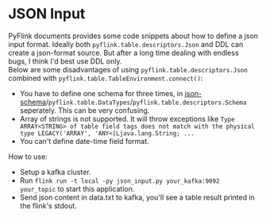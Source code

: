 # JSON Input
PyFlink documents provides some code snippets about how to define a json input format. Ideally both `pyflink.table.descriptors.Json` and DDL can create a json-format source. But after a long time dealing with endless bugs, I think I'd best use DDL only.  
Below are some disadvantages of using `pyflink.table.descriptors.Json` combined with `pyflink.table.TableEnvironment.connect()`:
 - You have to define one schema for three times, in [json-schema](http://json-schema.org/)/`pyflink.table.DataTypes`/`pyflink.table.descriptors.Schema` seperately. This can be very confusing.
 - Array of strings is not supported. It will throw exceptions like `Type ARRAY<STRING> of table field tags does not match with the physical type LEGACY('ARRAY', 'ANY<[Ljava.lang.String; ...`
 - You can't define date-time field format.

How to use:
 - Setup a kafka cluster.
 - Run `flink run -t local -py json_input.py your_kafka:9092 your_topic` to start this application.
 - Send json content in data.txt to kafka, you'll see a table result printed in the flink's stdout.

